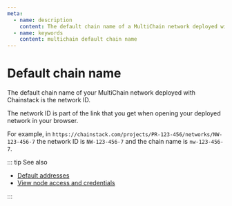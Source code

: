 ```yaml
---
meta:
  - name: description
    content: The default chain name of a MultiChain network deployed with Chainstack.
  - name: keywords
    content: multichain default chain name
---
```


# Default chain name

The default chain name of your MultiChain network deployed with Chainstack is the network ID. 

The network ID is part of the link that you get when opening your deployed network in your browser.

For example, in `https://chainstack.com/projects/PR-123-456/networks/NW-123-456-7` the network ID is `NW-123-456-7` and the chain name is `nw-123-456-7`.

::: tip See also

* [Default addresses](/operations/multichain/default-addresses)
* [View node access and credentials](/platform/view-node-access-and-credentials)

:::
